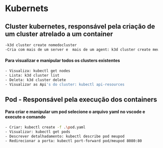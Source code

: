 # Kubernets

## Cluster kubernetes, responsável pela criação de um cluster atrelado a um container

```bash
-k3d cluster create nomedocluster
-Cria com mais de um server e  mais de um agent: k3d cluster create meucluster --servers 3 --agents 3
```

#### Para visualizar e manipular todos os clusters existentes

```bash
- Visualiza: kubectl get nodes
- Lista: k3d cluster list
- Deleta: k3d cluster delete
- Visualizar as Api's do cluster: kubectl api-resources
```

## Pod - Responsável pela execução dos containers
#### Para criar e manipular um pod selecione o arquivo yaml no vscode e execute o comando
```bash
- Criar: kubectl create -f .\pod.yaml
- Visualizar: kubectl get pods
- Descrever detalhadamento: kubectl describe pod meupod
- Redirecionar a porta: kubectl port-forward pod/meupod 8080:80
```
